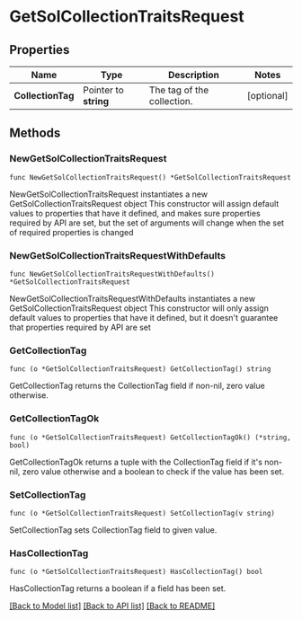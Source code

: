 # GetSolCollectionTraitsRequest

## Properties

Name | Type | Description | Notes
------------ | ------------- | ------------- | -------------
**CollectionTag** | Pointer to **string** | The tag of the collection. | [optional] 

## Methods

### NewGetSolCollectionTraitsRequest

`func NewGetSolCollectionTraitsRequest() *GetSolCollectionTraitsRequest`

NewGetSolCollectionTraitsRequest instantiates a new GetSolCollectionTraitsRequest object
This constructor will assign default values to properties that have it defined,
and makes sure properties required by API are set, but the set of arguments
will change when the set of required properties is changed

### NewGetSolCollectionTraitsRequestWithDefaults

`func NewGetSolCollectionTraitsRequestWithDefaults() *GetSolCollectionTraitsRequest`

NewGetSolCollectionTraitsRequestWithDefaults instantiates a new GetSolCollectionTraitsRequest object
This constructor will only assign default values to properties that have it defined,
but it doesn't guarantee that properties required by API are set

### GetCollectionTag

`func (o *GetSolCollectionTraitsRequest) GetCollectionTag() string`

GetCollectionTag returns the CollectionTag field if non-nil, zero value otherwise.

### GetCollectionTagOk

`func (o *GetSolCollectionTraitsRequest) GetCollectionTagOk() (*string, bool)`

GetCollectionTagOk returns a tuple with the CollectionTag field if it's non-nil, zero value otherwise
and a boolean to check if the value has been set.

### SetCollectionTag

`func (o *GetSolCollectionTraitsRequest) SetCollectionTag(v string)`

SetCollectionTag sets CollectionTag field to given value.

### HasCollectionTag

`func (o *GetSolCollectionTraitsRequest) HasCollectionTag() bool`

HasCollectionTag returns a boolean if a field has been set.


[[Back to Model list]](../README.md#documentation-for-models) [[Back to API list]](../README.md#documentation-for-api-endpoints) [[Back to README]](../README.md)


